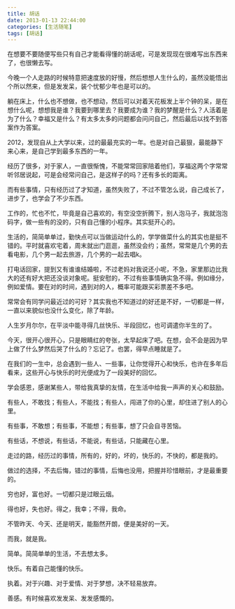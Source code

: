 ```yaml
---
title: 胡话
date: 2013-01-13 22:44:00
categories: [生活随笔]
tags: [胡话]
---
```


在想要不要随便写些只有自己才能看得懂的胡话呢，可是发现现在很难写出东西来了，也很懒去写。

今晚一个人走路的时候特意把速度放的好慢，然后想想人生什么的，虽然没能悟出个所以然来，但是发发呆，装个忧郁少年也是可以的。

躺在床上，什么也不想做，也不想动，然后可以对着天花板发上半个钟的呆，是在想什么呢，想想我是谁？我要到哪里去？我要成为谁？我的梦醒是什么？人活着是为了什么？幸福又是什么？有太多太多的问题都会问问自己，然后最后以找不到答案作为答案。

2012，发现自从上大学以来，过的最最充实的一年。也是对自己最狠，最能静下来心来，是自己学到最多东西的一年。

经历了很多，对于家人，一直很惭愧，不能常常回家陪着他们，享福这两个字常常听邻居说起，可是会经常问自己，是这样子的吗？还有多长的距离。

而有些事情，只有经历过了才知道，虽然失败了，不过不管怎么说，自己成长了，进步了，也学会了不少东西。

工作的，忙也不忙，毕竟是自己喜欢的，有空没空折腾下，别人泡马子，我就泡泡码字，做一些有的没的，只有自己懂的小程序。其实挺开心的。

生活的，简简单单过，勤快点可以当做运动什么的，学学做菜什么的其实也是挺不错的。平时就喜欢宅着，周末就出门逛逛，虽然没会约；虽然，常常是几个男的去看电影，几个男一起去旅游，几个男的一起去唱k。

打电话回家，提到又有谁谁结婚啦，不过老妈对我说还小呢，不急，家里那边比我大的还有好大把还没谈对象呢。挺安慰的，不过有些事情确实急不得。例如缘分，例如爱情。要在对的时间，遇到对的人，概率可能跟买彩票差不多吧。

常常会有同学问最近过的可好？其实我也不知道过的好还是不好，一切都是一样，一直以来貌似也没什么变化，除了年龄。

人生岁月尔尔，在平淡中能寻得几丝快乐、半段回忆，也可调遣你半生的了。

今天，很开心很开心，只是眼睛红的夸张，太早起床了吧。在想，会不会是因为早上做了什么梦然后哭了什么的？忘记了。也罢，得早点睡就是了。

在我们的一生中，总会遇到一些人、一些事，让你觉得开心和快乐，也许在多年后看来，这些开心与快乐的时光便成为了一段美好的回忆。
 
学会感恩，感谢某些人，带给我真挚的友情，在生活中给我一声声的关心和鼓励。

有些人，不敢找；有些人，不能找；有些人，闯进了你的心里，却住进了别人的心里。

有些事，不敢想；有些事，不能想；有些事，想了只会自寻苦恼。

有些话，不想说，有些话，不能说，有些话，只能藏在心里。

走过的路，经历过的事情，所有的，好的，坏的，快乐的，不快的，都是我的。

做过的选择，不去后悔，错过的事情，后悔也没用，把握并珍惜眼前，才是最重要的。

穷也好，富也好。一切都只是过眼云烟。

得也好，失也好。得之，我幸；不得，我命。

不管昨天、今天、还是明天，能豁然开朗，便是美好的一天。 

而我，就是我。

简单。简简单单的生活，不去想太多。

快乐。有着自己能懂的快乐。

执着。对于兴趣、对于爱情、对于梦想，决不轻易放弃。 

善感。有时候喜欢发发呆、发发感慨的。